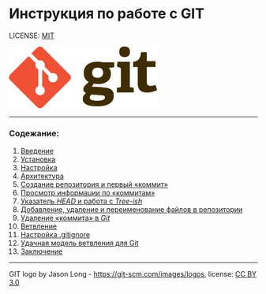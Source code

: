 # Инструкция по работе с GIT

LICENSE: [MIT](./license.md)

<img src="./assets/256px-Git-logo.svg.png" width="300">

---
### Содежание:
1. [Введение](./intro.md)
2. [Установка](./install.md)
3. [Настройка](./tune.md)
4. [Архитектура](./archit.md)
5. [Создание репозитория и первый «коммит»](./frst_repo.md)
6. [Просмотр информации по «коммитам»](./commit_hist.md)
7. [Указатель *HEAD* и работа с *Tree-ish*](./head_treeish.md)
8. [Добавление, удаление и переименование файлов в репозитории](./add_ren_del_files.md)
9. [Удаление «коммита» в *Git*](./comm_del.md)
10. [Ветвление](./branching.md)
11. [Настройка .gitignore](./gitignore_tune.md)
12. [Удачная модель ветвления для Git](./good_branches.md)
13. [Заключение](./The_end.md)
---

GIT logo by Jason Long - https://git-scm.com/images/logos, license: [CC BY 3.0](https://creativecommons.org/licenses/by/3.0/)


